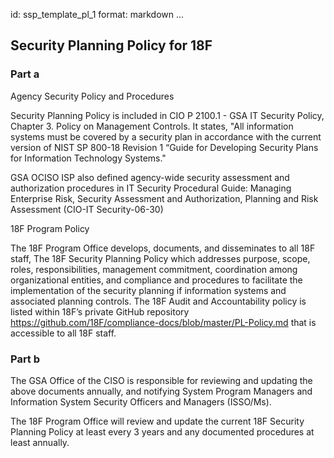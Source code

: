 id: ssp_template_pl_1
format: markdown
...
## Security Planning Policy for 18F

### Part a

Agency Security Policy and Procedures

Security Planning Policy is included in CIO P 2100.1 - GSA IT Security Policy, Chapter 3. Policy on Management
Controls.  It states, "All information systems must be covered by a security plan in accordance with the current
version of NIST SP 800-18 Revision 1 “Guide for Developing Security Plans for Information Technology Systems."

GSA OCISO ISP also defined agency-wide security assessment and authorization procedures in IT Security Procedural
Guide: Managing Enterprise Risk, Security Assessment and Authorization, Planning and Risk Assessment (CIO-IT
Security-06-30)

18F Program Policy

The 18F Program Office develops, documents, and disseminates to all 18F staff,
The 18F  Security Planning Policy which  addresses purpose, scope, roles, responsibilities, management
commitment, coordination among organizational entities, and compliance and procedures to facilitate the
implementation of the security planning if information systems and associated planning controls. The 18F Audit
and Accountability policy is listed within 18F’s private GitHub repository https://github.com/18F/compliance-docs/blob/master/PL-Policy.md
that is accessible to all 18F staff.

### Part b

The GSA Office of the CISO is responsible for reviewing and updating the above documents annually, and notifying
System Program Managers and Information System Security Officers and Managers (ISSO/Ms).

The 18F Program Office will review and update the current 18F Security Planning Policy at least every 3 years and
any documented procedures at least annually.
